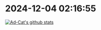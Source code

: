 # 2024-12-04 02:16:55

<a href="https://github.com/Ad-closeNN"><img align="center" src="https://ad-closenn-stats.vercel.app/api?username=Ad-Cat&show_icons=true&include_all_commits=true&theme=buefy" alt="Ad-Cat's github stats" /></a>